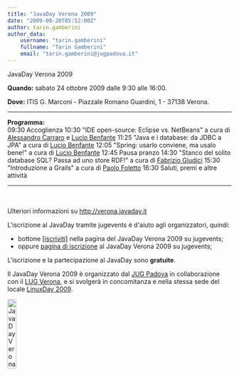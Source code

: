 ```yaml
---
title: "JavaDay Verona 2009"
date: "2009-09-20T05:52:00Z"
author: tarin.gamberini
author_data:
    username: "tarin.gamberini"
    fullname: "Tarin Gamberini"
    email: "tarin.gamberini@jugpadova.it"
---
```


JavaDay Verona 2009

**Quando:** sabato 24 ottobre 2009 dalle 9:30 alle 16:00.

**Dove:** ITIS G. Marconi - Piazzale Romano Guardini, 1 - 37138 Verona.

  ---------------- ----------------------------------------------------------------------------------------------------------------------------------------------------------------------------------
  **Programma:**   
  09:30            Accoglienza
  10:30            "IDE open-source: Eclipse vs. NetBeans" a cura di <a href="mailto:carraro.alessandro@gmail.com">Alessandro Carraro</a> e <a href="http://lucio.benfante.name">Lucio Benfante</a>
  11:25            "Java e i database: da JDBC a JPA" a cura di <a href="http://lucio.benfante.name">Lucio Benfante</a>
  12:05            "Spring: usarlo conviene, ma usalo bene!" a cura di <a href="http://lucio.benfante.name">Lucio Benfante</a>
  12:45            Pausa pranzo
  14:30            "Stanco del solito database SQL? Passa ad uno store RDF!" a cura di <a href="mailto:fabrizio.giudici@tidalwave.it">Fabrizio Giudici</a>
  15:30            "Introduzione a Grails" a cura di <a href="mailto:paolo.foletto@jugpadova.it">Paolo Foletto</a>
  16:30            Saluti, premi e altre attività
  ---------------- ----------------------------------------------------------------------------------------------------------------------------------------------------------------------------------

<br/>\
Ulteriori informazioni su
<a href="http://verona.javaday.it">http://verona.javaday.it</a>

L'iscrizione al JavaDay tramite jugevents è d'aiuto agli organizzatori,
quindi:

-   bottone <a href="http://verona.javaday.it">\[iscriviti\]</a> nella
    pagina del JavaDay Verona 2009 su jugevents;
-   oppure
    <a href="http://www.jugevents.org/jugevents/event/registration.form?event.id=18438">pagina
    di iscrizione</a> al JavaDay Verona 2009 su jugevents;

L'iscrizione e la partecipazione al JavaDay sono
<strong>gratuite</strong>.

Il JavaDay Verona 2009 è organizzato dal
<a href="http://www.jugpadova.it">JUG Padova</a> in collaborazione con
il <a href="http://www.verona.linux.it">LUG Verona</a>, e si svolgerà in
concomitanza e nella stessa sede del locale
<a href="http://www.verona.linux.it/index.php/Linux_Day_2009">LinuxDay
2009</a>.

<a href="http://verona.javaday.it"><img src="http://bak.jugpadova.it/images/JavaDayLogoVerona2009.jpg" width="20%" alt="JavaDay Verona 2009" /></a>
